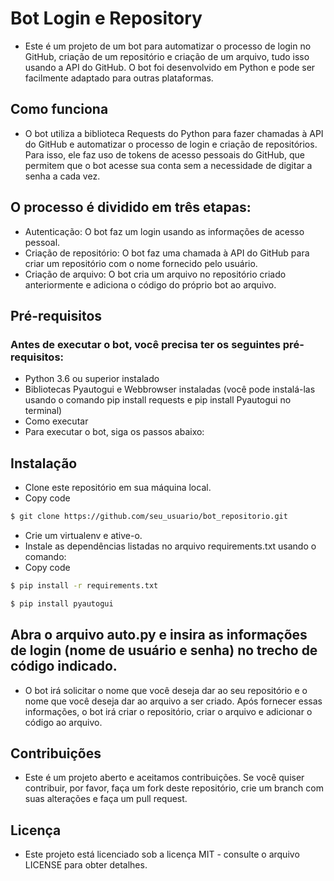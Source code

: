 # Bot Login e Repository
- Este é um projeto de um bot para automatizar o processo de login no GitHub, criação de um repositório e criação de um arquivo, tudo isso usando a API do GitHub. O bot foi desenvolvido em Python e pode ser facilmente adaptado para outras plataformas.

## Como funciona
- O bot utiliza a biblioteca Requests do Python para fazer chamadas à API do GitHub e automatizar o processo de login e criação de repositórios. Para isso, ele faz uso de tokens de acesso pessoais do GitHub, que permitem que o bot acesse sua conta sem a necessidade de digitar a senha a cada vez.

## O processo é dividido em três etapas:
- Autenticação: O bot faz um login usando as informações de acesso pessoal.
- Criação de repositório: O bot faz uma chamada à API do GitHub para criar um repositório com o nome fornecido pelo usuário.
- Criação de arquivo: O bot cria um arquivo no repositório criado anteriormente e adiciona o código do próprio bot ao arquivo.

## Pré-requisitos
### Antes de executar o bot, você precisa ter os seguintes pré-requisitos:
- Python 3.6 ou superior instalado
- Bibliotecas Pyautogui e Webbrowser instaladas (você pode instalá-las usando o comando pip install requests e pip install Pyautogui no terminal)
- Como executar
- Para executar o bot, siga os passos abaixo:

## Instalação

- Clone este repositório em sua máquina local.
- Copy code
```bash
$ git clone https://github.com/seu_usuario/bot_repositorio.git
```
- Crie um virtualenv e ative-o.
- Instale as dependências listadas no arquivo requirements.txt usando o comando:
- Copy code
```bash
$ pip install -r requirements.txt
```
```bash
$ pip install pyautogui
```

## Abra o arquivo auto.py e insira as informações de login (nome de usuário e senha) no trecho de código indicado.
- O bot irá solicitar o nome que você deseja dar ao seu repositório e o nome que você deseja dar ao arquivo a ser criado. Após fornecer essas informações, o bot irá criar o repositório, criar o arquivo e adicionar o código ao arquivo.

## Contribuições
- Este é um projeto aberto e aceitamos contribuições. Se você quiser contribuir, por favor, faça um fork deste repositório, crie um branch com suas alterações e faça um pull request.

## Licença
- Este projeto está licenciado sob a licença MIT - consulte o arquivo LICENSE para obter detalhes.

